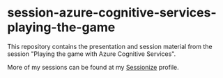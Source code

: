 # session-azure-cognitive-services-playing-the-game

This repository contains the presentation and session material from the session "Playing the game with Azure Cognitive Services".

More of my sessions can be found at my [Sessionize](https://sessionize.com/s/pvandenheede/playing_the_game_with_azure_cogniti/30635) profile.
